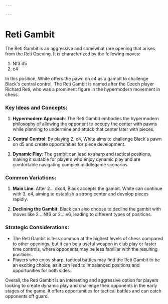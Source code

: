 ```yaml
---

---
```

# Reti Gambit

The Reti Gambit is an aggressive and somewhat rare opening that arises from the Reti Opening. It is characterized by the following moves:

1. Nf3 d5
2. c4

In this position, White offers the pawn on c4 as a gambit to challenge Black's central control. The Reti Gambit is named after the Czech player Richard Reti, who was a prominent figure in the hypermodern movement in chess.

### Key Ideas and Concepts:

1. **Hypermodern Approach**: The Reti Gambit embodies the hypermodern philosophy of allowing the opponent to occupy the center with pawns while planning to undermine and attack that center later with pieces.

2. **Central Control**: By playing 2. c4, White aims to challenge Black's pawn on d5 and create opportunities for piece development.

3. **Dynamic Play**: The gambit can lead to sharp and tactical positions, making it suitable for players who enjoy dynamic play and are comfortable navigating complex middlegame scenarios.

### Common Variations:

1. **Main Line**: After 2... dxc4, Black accepts the gambit. White can continue with 3. e4, aiming to establish a strong center and develop pieces rapidly.

2. **Declining the Gambit**: Black can also choose to decline the gambit with moves like 2... Nf6 or 2... e6, leading to different types of positions.

### Strategic Considerations:

- The Reti Gambit is less common at the highest levels of chess compared to other openings, but it can be a useful weapon in club play or faster time controls, where opponents may be less familiar with the resulting positions.
- Players who enjoy sharp, tactical battles may find the Reti Gambit to be an exciting choice, as it can lead to imbalanced positions and opportunities for both sides.

Overall, the Reti Gambit is an interesting and aggressive option for players looking to create dynamic play and challenge their opponents in the early stages of the game. It offers opportunities for tactical battles and can catch opponents off guard.
